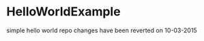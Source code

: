 HelloWorldExample
=================

simple hello world repo changes have been reverted on 10-03-2015

